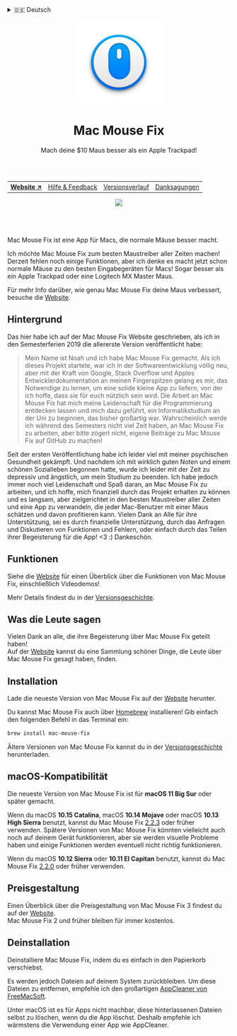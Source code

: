 <!-- THIS FILE IS AUTOMATICALLY GENERATED - EDITS WILL BE OVERRIDDEN -->
<!-- ||| Language picker ||| -->

<details>
	<summary>󠁧󠁿🇩🇪 Deutsch</summary>
	  
  [🇬🇧 English](../../Readme.md)\
  **🇩🇪 Deutsch**\
	[Help translate Mac Mouse Fix to different languages!](https://github.com/noah-nuebling/mac-mouse-fix/discussions/731)
</details>

  
<!-- ||| Head Section ||| -->

<!--
<table align="center"><td>
You can now test the <a href="https://github.com/noah-nuebling/mac-mouse-fix/releases/">Mac Mouse Fix 3 Beta!</a>
</td></table>
-->

<br>

<div align="center">
	<a href="https://noah-nuebling.github.io/mac-mouse-fix-website">
		<img src="../../Markdown/Media/AppIconRound3.png" width="200" height="auto">
	</a>
	<h1>Mac Mouse Fix</h1>  
    <p>Mach deine $10 Maus besser als ein Apple Trackpad!</p>
</div>

<br>
<br>

<div align="center">
	<table>
		<th><a href=https://noah-nuebling.github.io/mac-mouse-fix-website>Website ↗</a></th>
		<td><a href=https://github.com/noah-nuebling/mac-mouse-fix/issues/new/choose>Hilfe & Feedback</a></td>
		<td><a href=https://github.com/noah-nuebling/mac-mouse-fix/releases>Versionsverlauf</a></td>
 		<td><a href="../../Markdown/LocalizedDocuments/Acknowledgements - 🇩🇪 Deutsch.md">Danksagungen</a></td> <!-- If you translate this, remember to link to the right language version -->
	</table>
	<img src="https://img.shields.io/github/downloads/noah-nuebling/mac-mouse-fix/total.svg">
</div>

<br>
<br>
<!--Use this extra br when theres text above the first header (Edit: I think by "first header" I meant the h1 saying "Mac Mouse Fix", but not sure) -->
<br>

<!-- ||| Intro Text ||| -->

Mac Mouse Fix ist eine App für Macs, die normale Mäuse besser macht.

Ich möchte Mac Mouse Fix zum besten Maustreiber aller Zeiten machen! Derzeit fehlen noch einige Funktionen, aber ich denke es macht jetzt schon normale Mäuse zu den besten Eingabegeräten für Macs! Sogar besser als ein Apple Trackpad oder eine Logitech MX Master Maus.

Für mehr Info darüber, wie genau Mac Mouse Fix deine Maus verbessert, besuche die [Website](https://noah-nuebling.github.io/mac-mouse-fix-website).

## Hintergrund

Das hier habe ich auf der Mac Mouse Fix Website geschrieben, als ich in den Semesterferien 2019 die allererste Version veröffentlicht habe:

> Mein Name ist Noah und ich habe Mac Mouse Fix gemacht. Als ich dieses Projekt startete, war ich in der Softwareentwicklung völlig neu, aber mit der Kraft von Google, Stack Overflow und Apples Entwicklerdokumentation an meinen Fingerspitzen gelang es mir, das Notwendige zu lernen, um eine solide kleine App zu liefern, von der ich hoffe, dass sie für euch nützlich sein wird. Die Arbeit an Mac Mouse Fix hat mich meine Leidenschaft für die Programmierung entdecken lassen und mich dazu geführt, ein Informatikstudium an der Uni zu beginnen, das bisher großartig war. Wahrscheinlich werde ich während des Semesters nicht viel Zeit haben, an Mac Mouse Fix zu arbeiten, aber bitte zögert nicht, eigene Beiträge zu Mac Mouse Fix auf GitHub zu machen!

Seit der ersten Veröffentlichung habe ich leider viel mit meiner psychischen Gesundheit gekämpft. Und nachdem ich mit wirklich guten Noten und einem schönen Sozialleben begonnen hatte, wurde ich leider mit der Zeit zu depressiv und ängstlich, um mein Studium zu beenden. Ich habe jedoch immer noch viel Leidenschaft und Spaß daran, an Mac Mouse Fix zu arbeiten, und ich hoffe, mich finanziell durch das Projekt erhalten zu können und es langsam, aber zielgerichtet in den besten Maustreiber aller Zeiten und eine App zu verwandeln, die jeder Mac-Benutzer mit einer Maus schätzen und davon profitieren kann. Vielen Dank an Alle für ihre Unterstützung, sei es durch finanzielle Unterstützung, durch das Anfragen und Diskutieren von Funktionen und Fehlern, oder einfach durch das Teilen ihrer Begeisterung für die App! <3 :) Dankeschön.

## Funktionen

Siehe die [Website](https://noah-nuebling.github.io/mac-mouse-fix-website#trackpad) für einen Überblick über die Funktionen von Mac Mouse Fix, einschließlich Videodemos!

Mehr Details findest du in der <a href=https://github.com/noah-nuebling/mac-mouse-fix/releases>Versionsgeschichte</a>.

## Was die Leute sagen

Vielen Dank an alle, die ihre Begeisterung über Mac Mouse Fix geteilt haben!\
Auf der [Website](http://noah-nuebling.github.io/mac-mouse-fix-website/) kannst du eine Sammlung schöner Dinge, die Leute über Mac Mouse Fix gesagt haben, finden.

## Installation

Lade die neueste Version von Mac Mouse Fix auf der [Website](http://noah-nuebling.github.io/mac-mouse-fix-website/) herunter.

Du kannst Mac Mouse Fix auch über [Homebrew](https://brew.sh/) installieren! Gib einfach den folgenden Befehl in das Terminal ein:

```bash
brew install mac-mouse-fix
```

Ältere Versionen von Mac Mouse Fix kannst du in der [Versionsgeschichte](https://github.com/noah-nuebling/mac-mouse-fix/releases) herunterladen.

## macOS-Kompatibilität

Die neueste Version von Mac Mouse Fix ist für **macOS 11 Big Sur** oder später gemacht.

Wenn du macOS **10.15 Catalina**, macOS **10.14 Mojave** oder macOS **10.13 High Sierra** benutzt, kannst du Mac Mouse Fix [2.2.3](https://github.com/.noah-nuebling/mac-mouse-fix/releases/tag/2.2.3) oder früher verwenden. Spätere Versionen von Mac Mouse Fix könnten vielleicht auch noch auf deinem Gerät funktionieren, aber sie werden visuelle Probleme haben und einige Funktionen werden eventuell nicht richtig funktionieren.

Wenn du macOS **10.12 Sierra** oder **10.11 El Capitan** benutzt, kannst du Mac Mouse Fix [2.2.0](https://github.com/noah-nuebling/mac-mouse-fix/releases/tag/2.2.0) oder früher verwenden.

## Preisgestaltung

Einen Überblick über die Preisgestaltung von Mac Mouse Fix 3 findest du auf der [Website](https://noah-nuebling.github.io/mac-mouse-fix-website#price).\
Mac Mouse Fix 2 und früher bleiben für immer kostenlos.

## Deinstallation

Deinstalliere Mac Mouse Fix, indem du es einfach in den Papierkorb verschiebst.

Es werden jedoch Dateien auf deinem System zurückbleiben. Um diese Dateien zu entfernen, empfehle ich den großartigen [AppCleaner von FreeMacSoft](https://freemacsoft.net/appcleaner/).

Unter macOS ist es für Apps nicht machbar, diese hinterlassenen Dateien selbst zu löschen, wenn du die App löschst. Deshalb empfehle ich wärmstens die Verwendung einer App wie AppCleaner.